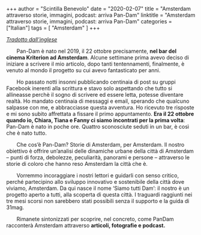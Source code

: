 +++
author = "Scintilla Benevolo"
date = "2020-02-07"
title = "Amsterdam attraverso storie, immagini, podcast: arriva Pan-Dam"
linktitle = "Amsterdam attraverso storie, immagini, podcast: arriva Pan-Dam"
categories = ["Italian"]
tags = [
    "Amsterdam"
]
+++

_[Tradotto dall’inglese](https://www.31mag.nl/amsterdam-through-stories-pictures-and-podcasts-this-is-pan-dam/)_

&nbsp;&nbsp;&nbsp;&nbsp;&nbsp;&nbsp; Pan-Dam è nato nel 2019, il 22 ottobre precisamente, **nel bar del cinema Kriterion ad Amsterdam**. Alcune settimane prima avevo deciso di iniziare a scrivere il mio articolo, dopo tanti tentennamenti, finalmente, è venuto al mondo il progetto su cui avevo fantasticato per anni.

&nbsp;&nbsp;&nbsp;&nbsp;&nbsp;&nbsp; Ho passato notti insonni pubblicando centinaia di post su gruppi Facebook inerenti alla scrittura e stavo solo aspettando che tutto si allineasse perchè il sogno di scrivere ed essere letta, potesse diventare realtà. Ho mandato centinaia di messaggi e email, sperando che qualcuno salpasse con me, e abbracciasse questa avventura. Ho ricevuto tre risposte e mi sono subito affrettata a fissare il primo appuntamento. **Era il 22 ottobre quando io, Chiara, Tiana e Fanny ci siamo incontrati per la prima volta**: Pan-Dam è nato in poche ore. Quattro sconosciute seduti in un bar, è così che è nato tutto.

&nbsp;&nbsp;&nbsp;&nbsp;&nbsp;&nbsp; Che cos’è Pan-Dam? Storie di Amsterdam, per Amsterdam. Il nostro obiettivo è offrire un’analisi delle dinamiche urbane della città di Amsterdam – punti di forza, debolezze, peculiarità, panorami e persone – attraverso le storie di coloro che hanno reso Amsterdam la città che è.

&nbsp;&nbsp;&nbsp;&nbsp;&nbsp;&nbsp; Vorremmo incoraggiare i nostri lettori e guidarli con senso critico, perché partecipino allo sviluppo innovativo e sostenibile della città dove viviamo, Amsterdam. Da qui nasce il nome ‘Siamo tutti Dam’: il nostro è un progetto aperto a tutti, alla scoperta di questa città. I traguardi raggiunti nei tre mesi scorsi non sarebbero stati possibili senza il supporto e la guida di 31mag.

&nbsp;&nbsp;&nbsp;&nbsp;&nbsp;&nbsp; Rimanete sintonizzati per scoprire, nel concreto, come PanDam racconterà Amsterdam attraverso **articoli, fotografie e podcast.**